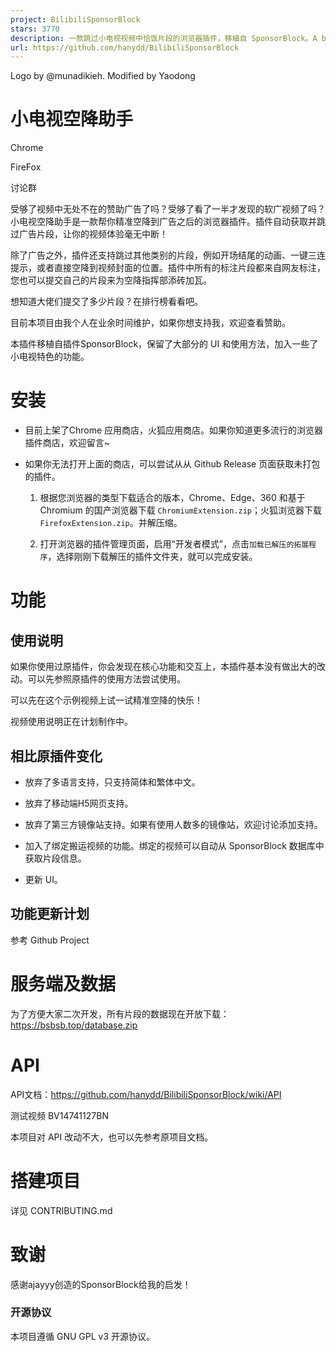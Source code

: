 ```yaml
---
project: BilibiliSponsorBlock
stars: 3770
description: 一款跳过小电视视频中恰饭片段的浏览器插件，移植自 SponsorBlock。A browser extension to skip sponsored segments in videos, ported from the SponsorBlock
url: https://github.com/hanydd/BilibiliSponsorBlock
---
```


  
Logo by @munadikieh. Modified by Yaodong

小电视空降助手
=======

Chrome

FireFox

讨论群

受够了视频中无处不在的赞助广告了吗？受够了看了一半才发现的软广视频了吗？小电视空降助手是一款帮你精准空降到广告之后的浏览器插件。插件自动获取并跳过广告片段，让你的视频体验毫无中断！

除了广告之外，插件还支持跳过其他类别的片段，例如开场结尾的动画、一键三连提示，或者直接空降到视频封面的位置。插件中所有的标注片段都来自网友标注，您也可以提交自己的片段来为空降指挥部添砖加瓦。

想知道大佬们提交了多少片段？在排行榜看看吧。

目前本项目由我个人在业余时间维护，如果你想支持我，欢迎查看赞助。

本插件移植自插件SponsorBlock，保留了大部分的 UI 和使用方法，加入一些了小电视特色的功能。

安装
==

-   目前上架了Chrome 应用商店，火狐应用商店。如果你知道更多流行的浏览器插件商店，欢迎留言~
    
-   如果你无法打开上面的商店，可以尝试从从 Github Release 页面获取未打包的插件。
    
    1.  根据您浏览器的类型下载适合的版本，Chrome、Edge、360 和基于 Chromium 的国产浏览器下载 `ChromiumExtension.zip`；火狐浏览器下载`FirefoxExtension.zip`。并解压缩。
        
    2.  打开浏览器的插件管理页面，启用“开发者模式”，点击`加载已解压的拓展程序`，选择刚刚下载解压的插件文件夹，就可以完成安装。
        

功能
==

使用说明
----

如果你使用过原插件，你会发现在核心功能和交互上，本插件基本没有做出大的改动。可以先参照原插件的使用方法尝试使用。

可以先在这个示例视频上试一试精准空降的快乐！

视频使用说明正在计划制作中。

相比原插件变化
-------

-   放弃了多语言支持，只支持简体和繁体中文。
    
-   放弃了移动端H5网页支持。
    
-   放弃了第三方镜像站支持。如果有使用人数多的镜像站，欢迎讨论添加支持。
    
-   加入了绑定搬运视频的功能。绑定的视频可以自动从 SponsorBlock 数据库中获取片段信息。
    
-   更新 UI。
    

功能更新计划
------

参考 Github Project

服务端及数据
======

为了方便大家二次开发，所有片段的数据现在开放下载：https://bsbsb.top/database.zip

API
===

API文档：https://github.com/hanydd/BilibiliSponsorBlock/wiki/API

测试视频 BV14741127BN

本项目对 API 改动不大，也可以先参考原项目文档。

搭建项目
====

详见 CONTRIBUTING.md

致谢
==

感谢ajayyy创造的SponsorBlock给我的启发！

### 开源协议

本项目遵循 GNU GPL v3 开源协议。
